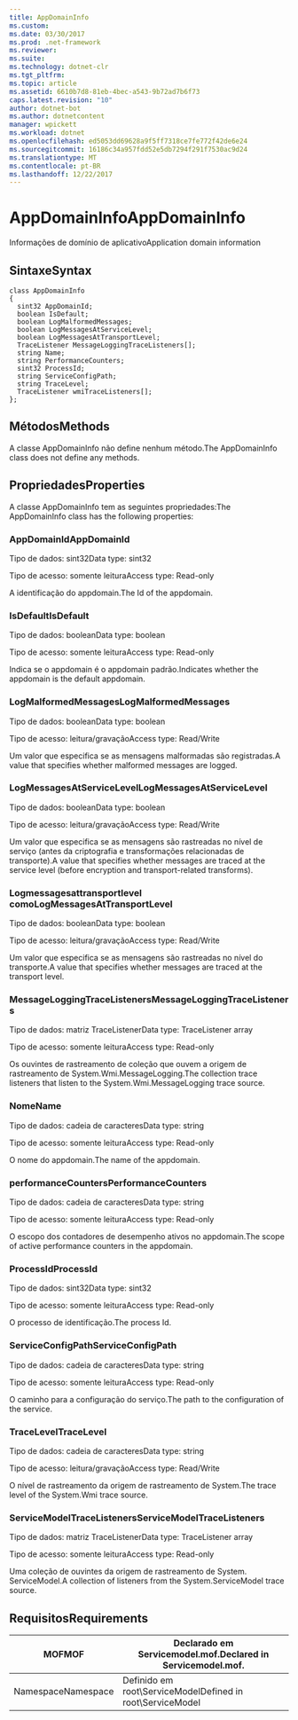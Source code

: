 ```yaml
---
title: AppDomainInfo
ms.custom: 
ms.date: 03/30/2017
ms.prod: .net-framework
ms.reviewer: 
ms.suite: 
ms.technology: dotnet-clr
ms.tgt_pltfrm: 
ms.topic: article
ms.assetid: 6610b7d8-81eb-4bec-a543-9b72ad7b6f73
caps.latest.revision: "10"
author: dotnet-bot
ms.author: dotnetcontent
manager: wpickett
ms.workload: dotnet
ms.openlocfilehash: ed5053dd69628a9f5ff7318ce7fe772f42de6e24
ms.sourcegitcommit: 16186c34a957fdd52e5db7294f291f7530ac9d24
ms.translationtype: MT
ms.contentlocale: pt-BR
ms.lasthandoff: 12/22/2017
---
```

# <a name="appdomaininfo"></a><span data-ttu-id="0910a-102">AppDomainInfo</span><span class="sxs-lookup"><span data-stu-id="0910a-102">AppDomainInfo</span></span>
<span data-ttu-id="0910a-103">Informações de domínio de aplicativo</span><span class="sxs-lookup"><span data-stu-id="0910a-103">Application domain information</span></span>  
  
## <a name="syntax"></a><span data-ttu-id="0910a-104">Sintaxe</span><span class="sxs-lookup"><span data-stu-id="0910a-104">Syntax</span></span>  
  
```  
class AppDomainInfo  
{  
  sint32 AppDomainId;  
  boolean IsDefault;  
  boolean LogMalformedMessages;  
  boolean LogMessagesAtServiceLevel;  
  boolean LogMessagesAtTransportLevel;  
  TraceListener MessageLoggingTraceListeners[];  
  string Name;  
  string PerformanceCounters;  
  sint32 ProcessId;  
  string ServiceConfigPath;  
  string TraceLevel;  
  TraceListener wmiTraceListeners[];  
};  
```  
  
## <a name="methods"></a><span data-ttu-id="0910a-105">Métodos</span><span class="sxs-lookup"><span data-stu-id="0910a-105">Methods</span></span>  
 <span data-ttu-id="0910a-106">A classe AppDomainInfo não define nenhum método.</span><span class="sxs-lookup"><span data-stu-id="0910a-106">The AppDomainInfo class does not define any methods.</span></span>  
  
## <a name="properties"></a><span data-ttu-id="0910a-107">Propriedades</span><span class="sxs-lookup"><span data-stu-id="0910a-107">Properties</span></span>  
 <span data-ttu-id="0910a-108">A classe AppDomainInfo tem as seguintes propriedades:</span><span class="sxs-lookup"><span data-stu-id="0910a-108">The AppDomainInfo class has the following properties:</span></span>  
  
### <a name="appdomainid"></a><span data-ttu-id="0910a-109">AppDomainId</span><span class="sxs-lookup"><span data-stu-id="0910a-109">AppDomainId</span></span>  
 <span data-ttu-id="0910a-110">Tipo de dados: sint32</span><span class="sxs-lookup"><span data-stu-id="0910a-110">Data type: sint32</span></span>  
  
 <span data-ttu-id="0910a-111">Tipo de acesso: somente leitura</span><span class="sxs-lookup"><span data-stu-id="0910a-111">Access type: Read-only</span></span>  
  
 <span data-ttu-id="0910a-112">A identificação do appdomain.</span><span class="sxs-lookup"><span data-stu-id="0910a-112">The Id of the appdomain.</span></span>  
  
### <a name="isdefault"></a><span data-ttu-id="0910a-113">IsDefault</span><span class="sxs-lookup"><span data-stu-id="0910a-113">IsDefault</span></span>  
 <span data-ttu-id="0910a-114">Tipo de dados: boolean</span><span class="sxs-lookup"><span data-stu-id="0910a-114">Data type: boolean</span></span>  
  
 <span data-ttu-id="0910a-115">Tipo de acesso: somente leitura</span><span class="sxs-lookup"><span data-stu-id="0910a-115">Access type: Read-only</span></span>  
  
 <span data-ttu-id="0910a-116">Indica se o appdomain é o appdomain padrão.</span><span class="sxs-lookup"><span data-stu-id="0910a-116">Indicates whether the appdomain is the default appdomain.</span></span>  
  
### <a name="logmalformedmessages"></a><span data-ttu-id="0910a-117">LogMalformedMessages</span><span class="sxs-lookup"><span data-stu-id="0910a-117">LogMalformedMessages</span></span>  
 <span data-ttu-id="0910a-118">Tipo de dados: boolean</span><span class="sxs-lookup"><span data-stu-id="0910a-118">Data type: boolean</span></span>  
  
 <span data-ttu-id="0910a-119">Tipo de acesso: leitura/gravação</span><span class="sxs-lookup"><span data-stu-id="0910a-119">Access type: Read/Write</span></span>  
  
 <span data-ttu-id="0910a-120">Um valor que especifica se as mensagens malformadas são registradas.</span><span class="sxs-lookup"><span data-stu-id="0910a-120">A value that specifies whether malformed messages are logged.</span></span>  
  
### <a name="logmessagesatservicelevel"></a><span data-ttu-id="0910a-121">LogMessagesAtServiceLevel</span><span class="sxs-lookup"><span data-stu-id="0910a-121">LogMessagesAtServiceLevel</span></span>  
 <span data-ttu-id="0910a-122">Tipo de dados: boolean</span><span class="sxs-lookup"><span data-stu-id="0910a-122">Data type: boolean</span></span>  
  
 <span data-ttu-id="0910a-123">Tipo de acesso: leitura/gravação</span><span class="sxs-lookup"><span data-stu-id="0910a-123">Access type: Read/Write</span></span>  
  
 <span data-ttu-id="0910a-124">Um valor que especifica se as mensagens são rastreadas no nível de serviço (antes da criptografia e transformações relacionadas de transporte).</span><span class="sxs-lookup"><span data-stu-id="0910a-124">A value that specifies whether messages are traced at the service level (before encryption and transport-related transforms).</span></span>  
  
### <a name="logmessagesattransportlevel"></a><span data-ttu-id="0910a-125">Logmessagesattransportlevel como</span><span class="sxs-lookup"><span data-stu-id="0910a-125">LogMessagesAtTransportLevel</span></span>  
 <span data-ttu-id="0910a-126">Tipo de dados: boolean</span><span class="sxs-lookup"><span data-stu-id="0910a-126">Data type: boolean</span></span>  
  
 <span data-ttu-id="0910a-127">Tipo de acesso: leitura/gravação</span><span class="sxs-lookup"><span data-stu-id="0910a-127">Access type: Read/Write</span></span>  
  
 <span data-ttu-id="0910a-128">Um valor que especifica se as mensagens são rastreadas no nível do transporte.</span><span class="sxs-lookup"><span data-stu-id="0910a-128">A value that specifies whether messages are traced at the transport level.</span></span>  
  
### <a name="messageloggingtracelisteners"></a><span data-ttu-id="0910a-129">MessageLoggingTraceListeners</span><span class="sxs-lookup"><span data-stu-id="0910a-129">MessageLoggingTraceListeners</span></span>  
 <span data-ttu-id="0910a-130">Tipo de dados: matriz TraceListener</span><span class="sxs-lookup"><span data-stu-id="0910a-130">Data type: TraceListener array</span></span>  
  
 <span data-ttu-id="0910a-131">Tipo de acesso: somente leitura</span><span class="sxs-lookup"><span data-stu-id="0910a-131">Access type: Read-only</span></span>  
  
 <span data-ttu-id="0910a-132">Os ouvintes de rastreamento de coleção que ouvem a origem de rastreamento de System.Wmi.MessageLogging.</span><span class="sxs-lookup"><span data-stu-id="0910a-132">The collection trace listeners that listen to the System.Wmi.MessageLogging trace source.</span></span>  
  
### <a name="name"></a><span data-ttu-id="0910a-133">Nome</span><span class="sxs-lookup"><span data-stu-id="0910a-133">Name</span></span>  
 <span data-ttu-id="0910a-134">Tipo de dados: cadeia de caracteres</span><span class="sxs-lookup"><span data-stu-id="0910a-134">Data type: string</span></span>  
  
 <span data-ttu-id="0910a-135">Tipo de acesso: somente leitura</span><span class="sxs-lookup"><span data-stu-id="0910a-135">Access type: Read-only</span></span>  
  
 <span data-ttu-id="0910a-136">O nome do appdomain.</span><span class="sxs-lookup"><span data-stu-id="0910a-136">The name of the appdomain.</span></span>  
  
### <a name="performancecounters"></a><span data-ttu-id="0910a-137">performanceCounters</span><span class="sxs-lookup"><span data-stu-id="0910a-137">PerformanceCounters</span></span>  
 <span data-ttu-id="0910a-138">Tipo de dados: cadeia de caracteres</span><span class="sxs-lookup"><span data-stu-id="0910a-138">Data type: string</span></span>  
  
 <span data-ttu-id="0910a-139">Tipo de acesso: somente leitura</span><span class="sxs-lookup"><span data-stu-id="0910a-139">Access type: Read-only</span></span>  
  
 <span data-ttu-id="0910a-140">O escopo dos contadores de desempenho ativos no appdomain.</span><span class="sxs-lookup"><span data-stu-id="0910a-140">The scope of active performance counters in the appdomain.</span></span>  
  
### <a name="processid"></a><span data-ttu-id="0910a-141">ProcessId</span><span class="sxs-lookup"><span data-stu-id="0910a-141">ProcessId</span></span>  
 <span data-ttu-id="0910a-142">Tipo de dados: sint32</span><span class="sxs-lookup"><span data-stu-id="0910a-142">Data type: sint32</span></span>  
  
 <span data-ttu-id="0910a-143">Tipo de acesso: somente leitura</span><span class="sxs-lookup"><span data-stu-id="0910a-143">Access type: Read-only</span></span>  
  
 <span data-ttu-id="0910a-144">O processo de identificação.</span><span class="sxs-lookup"><span data-stu-id="0910a-144">The process Id.</span></span>  
  
### <a name="serviceconfigpath"></a><span data-ttu-id="0910a-145">ServiceConfigPath</span><span class="sxs-lookup"><span data-stu-id="0910a-145">ServiceConfigPath</span></span>  
 <span data-ttu-id="0910a-146">Tipo de dados: cadeia de caracteres</span><span class="sxs-lookup"><span data-stu-id="0910a-146">Data type: string</span></span>  
  
 <span data-ttu-id="0910a-147">Tipo de acesso: somente leitura</span><span class="sxs-lookup"><span data-stu-id="0910a-147">Access type: Read-only</span></span>  
  
 <span data-ttu-id="0910a-148">O caminho para a configuração do serviço.</span><span class="sxs-lookup"><span data-stu-id="0910a-148">The path to the configuration of the service.</span></span>  
  
### <a name="tracelevel"></a><span data-ttu-id="0910a-149">TraceLevel</span><span class="sxs-lookup"><span data-stu-id="0910a-149">TraceLevel</span></span>  
 <span data-ttu-id="0910a-150">Tipo de dados: cadeia de caracteres</span><span class="sxs-lookup"><span data-stu-id="0910a-150">Data type: string</span></span>  
  
 <span data-ttu-id="0910a-151">Tipo de acesso: leitura/gravação</span><span class="sxs-lookup"><span data-stu-id="0910a-151">Access type: Read/Write</span></span>  
  
 <span data-ttu-id="0910a-152">O nível de rastreamento da origem de rastreamento de System.</span><span class="sxs-lookup"><span data-stu-id="0910a-152">The trace level of the System.Wmi trace source.</span></span>  
  
### <a name="servicemodeltracelisteners"></a><span data-ttu-id="0910a-153">ServiceModelTraceListeners</span><span class="sxs-lookup"><span data-stu-id="0910a-153">ServiceModelTraceListeners</span></span>  
 <span data-ttu-id="0910a-154">Tipo de dados: matriz TraceListener</span><span class="sxs-lookup"><span data-stu-id="0910a-154">Data type: TraceListener array</span></span>  
  
 <span data-ttu-id="0910a-155">Tipo de acesso: somente leitura</span><span class="sxs-lookup"><span data-stu-id="0910a-155">Access type: Read-only</span></span>  
  
 <span data-ttu-id="0910a-156">Uma coleção de ouvintes da origem de rastreamento de System. ServiceModel.</span><span class="sxs-lookup"><span data-stu-id="0910a-156">A collection of listeners from the System.ServiceModel trace source.</span></span>  
  
## <a name="requirements"></a><span data-ttu-id="0910a-157">Requisitos</span><span class="sxs-lookup"><span data-stu-id="0910a-157">Requirements</span></span>  
  
|<span data-ttu-id="0910a-158">MOF</span><span class="sxs-lookup"><span data-stu-id="0910a-158">MOF</span></span>|<span data-ttu-id="0910a-159">Declarado em Servicemodel.mof.</span><span class="sxs-lookup"><span data-stu-id="0910a-159">Declared in Servicemodel.mof.</span></span>|  
|---------|-----------------------------------|  
|<span data-ttu-id="0910a-160">Namespace</span><span class="sxs-lookup"><span data-stu-id="0910a-160">Namespace</span></span>|<span data-ttu-id="0910a-161">Definido em root\ServiceModel</span><span class="sxs-lookup"><span data-stu-id="0910a-161">Defined in root\ServiceModel</span></span>|
